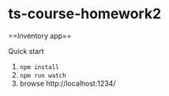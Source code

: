 # ts-course-homework2

==Inventory app==

Quick start
1. `npm install`
2. `npm run watch`
3. browse http://localhost:1234/
